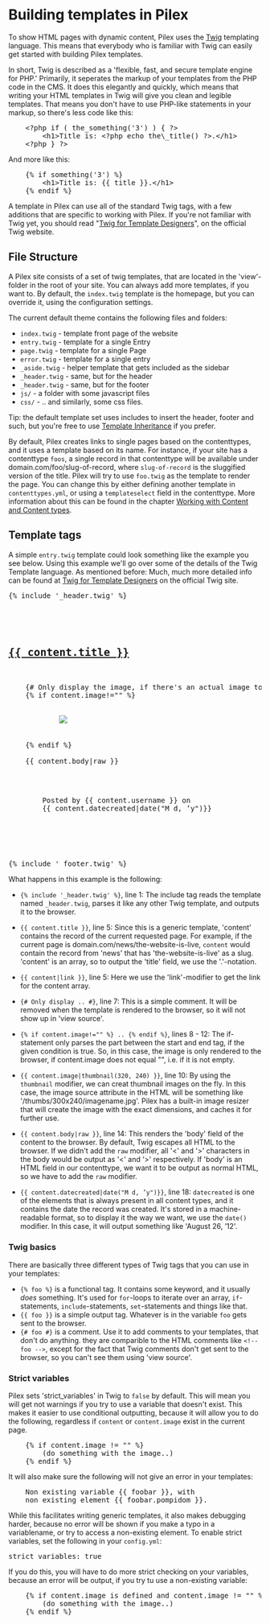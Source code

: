 Building templates in Pilex
===========================

To show HTML pages with dynamic content, Pilex uses the [Twig](http://twig.sensiolabs.org/documentation) templating language. This means that everybody who is familiar with Twig can easily get started with building Pilex templates. 

In short, Twig is described as a 'flexible, fast, and secure template engine for PHP.' Primarily, it seperates the markup of your templates from the PHP code in the CMS. It does this elegantly and quickly, which means that writing your HTML templates in Twig will give you clean and legible templates. That means you don't have to use PHP-like statements in your markup, so there's less code like this: 
<pre class="brush: html">
	&lt;?php if ( the_something('3') ) { ?>
		&lt;h1>Title is: &lt;?php echo the\_title() ?>.&lt;/h1> 
	&lt;?php } ?>
</pre>

And more like this:
<pre class="brush: html">
	{% if something('3') %}
		&lt;h1>Title is: {{ title }}.&lt;/h1>
	{% endif %}
</pre>

A template in Pilex can use all of the standard Twig tags, with a few additions that are specific to working with Pilex. If you're not familiar with Twig yet, you should read "[Twig for Template Designers](http://twig.sensiolabs.org/doc/templates.html)", on the official Twig website. 

File Structure
--------------

A Pilex site consists of a set of twig templates, that are located in the 'view'-folder in the root of your site. You can always add more templates, if you want to. By default, the `index.twig` template is the homepage, but you can override it, using the configuration settings. 

The current default theme contains the following files and folders:

  - `index.twig` - template front page of the website
  - `entry.twig` - template for a single Entry
  - `page.twig` - template for a single Page
  - `error.twig` - template for a single entry
  - `_aside.twig` - helper template that gets included as the sidebar
  - `_header.twig` - same, but for the header
  - `_header.twig` - same, but for the footer
  - `js/` - a folder with some javascript files
  - `css/` - .. and similarly, some css files.

<p class="tip">
Tip: the default template set uses includes to insert the header, footer and such, but you're free to use <a href="http://twig.sensiolabs.org/doc/templates.html#template-inheritance">Template Inheritance</a> if you prefer. 
</p>

By default, Pilex creates links to single pages based on the contenttypes, and it uses a template based on its name. For instance, if your site has a contenttype `foos`, a single record in that contenttype will be available under <a>domain.com/foo/slug-of-record</a>, where `slug-of-record` is the sluggified version of the title. Pilex will try to use `foo.twig` as the template to render the page. You can change this by either defining another template in `contenttypes.yml`, or using a `templateselect` field in the contenttype. More information about this can be found in the chapter [Working with Content and Content types](/content).


Template tags
-------------

A simple `entry.twig` template could look something like the example you see below. Using this example we'll go over some of the details of the Twig Template language. As mentioned before: Much, much more detailed info can be found at [Twig for Template Designers](http://twig.sensiolabs.org/doc/templates.html) on the official Twig site. 

<pre class="brush: html">
{% include '_header.twig' %}

<article>

    <h1><a href="{{ content|link }}">{{ content.title }}</a></h1>
    
    {# Only display the image, if there's an actual image to display #}
    {% if content.image!="" %}
        <div class='imageholder-wide'>
        	<img src="{{ content.image|thumbnail(320, 240) }}">
        </div>
    {% endif %}
    
    {{ content.body|raw }}

    <p class="meta">
    	Posted by {{ content.username }} on 
    	{{ content.datecreated|date("M d, ’y")}}
    </p>
    
</article>  

{% include '_footer.twig' %}
</pre>

What happens in this example is the following:

  - `{% include '_header.twig' %}`, line 1: The include tag reads the template named `_header.twig`, parses it like any other Twig template, and outputs it to the browser.

  - `{{ content.title }}`, line 5: Since this is a generic template, 'content' contains the record of the current requested page. For example, if the current page is <a>domain.com/news/the-website-is-live</a>, `content` would contain the record from 'news' that has 'the-website-is-live' as a slug. 'content' is an array, so to output the 'title' field, we use the '.'-notation. 

  - `{{ content|link }}`, line 5: Here we use the 'link'-modifier to get the link for the content array. 

  - `{# Only display .. #}`, line 7: This is a simple comment. It will be removed when the template is rendered to the browser, so it will not show up in 'view source'.

  - `{% if content.image!="" %} .. {% endif %}`, lines 8 - 12: The if-statement only parses the part between the start and end tag, if the given condition is true. So, in this case, the image is only rendered to the browser, if content.image does not equal "", i.e. if it is not empty. 

  - `{{ content.image|thumbnail(320, 240) }}`, line 10: By using the `thumbnail` modifier, we can creat thumbnail images on the fly. In this case, the image source attribute in the HTML will be something like '/thumbs/300x240/imagename.jpg'. Pilex has a built-in image resizer that will create the image with the exact dimensions, and caches it for further use. 

  - `{{ content.body|raw }}`, line 14: This renders the 'body' field of the content to the browser. By default, Twig escapes all HTML to the browser. If we didn't add the `raw` modifier, all '<' and '>' characters in the body would be output as '&lt;' and '&gt;' respectively. If 'body' is an HTML field in our contenttype, we want it to be output as normal HTML, so we have to add the `raw` modifier.

  - `{{ content.datecreated|date("M d, ’y")}}`, line 18: `datecreated` is one of the elements that is always present in all content types, and it contains the date the record was created. It's stored in a machine-readable format, so to display it the way we want, we use the `date()` modifier. In this case, it will output something like 'August 26, ’12'.

<h3>Twig basics</h3>

There are basically three different types of Twig tags that you can use in your templates: 

  - `{% foo %}` is a functional tag. It contains some keyword, and it usually _does_ something. It's used for `for`-loops to iterate over an array, `if`-statements, `include`-statements, `set`-statements and things like that. 
  - `{{ foo }}` is a simple output tag. Whatever is in the variable `foo` gets sent to the browser. 
  - `{# foo #}` is a comment. Use it to add comments to your templates, that don't do anything. they are comparible to the HTML comments like `<!-- foo -->`, except for the fact that Twig comments don't get sent to the browser, so you can't see them using 'view source'.



<h3>Strict variables</h3>

Pilex sets 'strict_variables' in Twig to `false` by default. This will mean you will get not warnings if you try to use a variable that doesn't exist. This makes it easier to use conditional outputting, because it will allow you to do the following, regardless if `content` or `content.image` exist in the current page.

<pre class="brush: html">
	{% if content.image != "" %}
		(do something with the image..)
	{% endif %}
</pre>

It will also make sure the following will not give an error in your templates:

<pre class="brush: html">
	Non existing variable {{ foobar }}, with 
	non existing element {{ foobar.pompidom }}.
</pre>

While this facilitates writing generic templates, it also makes debugging harder, because no error will be shown if you make a typo in a variablename, or try to access a non-existing element. To enable strict variables, set the following in your `config.yml`:

<pre class="brush: plain">
strict_variables: true
</pre> 

If you do this, you will have to do more strict checking on your variables, because an error will be output, if you try tu use a non-existing variable: 

<pre class="brush: html">
	{% if content.image is defined and content.image != "" %}
		(do something with the image..)
	{% endif %}
</pre>